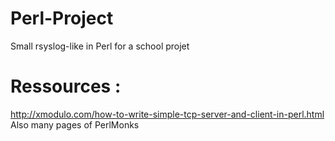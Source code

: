 # Perl-Project
Small rsyslog-like in Perl for a school projet

# Ressources : 
http://xmodulo.com/how-to-write-simple-tcp-server-and-client-in-perl.html
Also many pages of PerlMonks